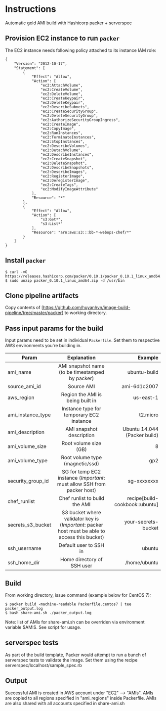 # Instructions
Automatic gold AMI build with Hashicorp packer + serverspec

## Provision EC2 instance to run `packer`
The EC2 instance needs following policy attached to its instance IAM role:
```
{
    "Version": "2012-10-17",
    "Statement": [
        {
            "Effect": "Allow",
            "Action": [
                "ec2:AttachVolume",
                "ec2:CreateVolume",
                "ec2:DeleteVolume",
                "ec2:CreateKeypair",
                "ec2:DeleteKeypair",
                "ec2:DescribeSubnets",
                "ec2:CreateSecurityGroup",
                "ec2:DeleteSecurityGroup",
                "ec2:AuthorizeSecurityGroupIngress",
                "ec2:CreateImage",
                "ec2:CopyImage",
                "ec2:RunInstances",
                "ec2:TerminateInstances",
                "ec2:StopInstances",
                "ec2:DescribeVolumes",
                "ec2:DetachVolume",
                "ec2:DescribeInstances",
                "ec2:CreateSnapshot",
                "ec2:DeleteSnapshot",
                "ec2:DescribeSnapshots",
                "ec2:DescribeImages",
                "ec2:RegisterImage",
                "ec2:DeregisterImage",
                "ec2:CreateTags",
                "ec2:ModifyImageAttribute"
            ],
            "Resource": "*"
        },
        {
            "Effect": "Allow",
            "Action": [
                "s3:Get*",
                "s3:List*"
            ],
            "Resource": "arn:aws:s3:::bb-*-webops-chef/*"
        }
    ]
}
```

## Install `packer`
```
$ curl -vO https://releases.hashicorp.com/packer/0.10.1/packer_0.10.1_linux_amd64.zip
$ sudo unzip packer_0.10.1_linux_amd64.zip -d /usr/bin
```

## Clone pipeline artifacts
Copy contents of [https://github.com/huyanhvn/image-build-pipeline/tree/master/packer] to working directory.

## Pass input params for the build
Input params need to be set in individual `Packerfile`. Set them to respective AWS environments you're building in.

| Param              | Explanation                                     | Example                                   |
| -------------------|:-----------------------------------------------:| -----------------------------------------:|
| ami_name           | AMI snapshot name (to be timestamped by packer) | ubuntu-build               |
| source_ami_id      | Source AMI    | ami-6d1c2007                              |
| aws_region         | Region the AMI is being built in                | us-east-1                                 |
| ami_instance_type  | Instance type for temporary EC2 instance        | t2.micro                                 |
| ami_description    | AMI snapshot description                        | Ubuntu 14.044 (Packer build)        |
| ami_volume_size             | Root volume size (GB)   | 8                              |
| ami_volume_type          | Root volume type (magnetic/ssd)       | gp2                           |
| security_group_id  | SG for temp EC2 instance (*Important*: must allow SSH from packer host) | sg-xxxxxxxx |
| chef_runlist       | Chef runlist to build the AMI                   | recipe[build-cookbook::ubuntu]         |
| secrets_s3_bucket     | S3 bucket where validator key is (*Important*: packer host must be able to access this bucket) | your-secrets-bucket |
| ssh_username | Default user to SSH in | ubuntu |
| ssh_home_dir | Home directory of SSH user | /home/ubuntu |

## Build
From working directory, issue command (example below for CentOS 7):
```
$ packer build -machine-readable Packerfile.centos7 | tee packer_output.log
$ bash share-ami.sh ./packer_output.log
```
Note: list of AMIs for share-ami.sh can be overriden via environment variable $AMIS. See script for usage.

## serverspec tests
As part of the build template, Packer would attempt to run a bunch of serverspec tests to validate the image. Set them using the recipe serverspec/localhost/sample_spec.rb

## Output
Successful AMI is created in AWS account under "EC2" --> "AMIs". AMIs are copied to all regions specified in "ami_regions" inside Packerfile. AMIs are also shared with all accounts specified in share-ami.sh